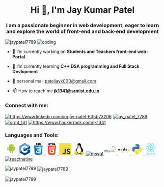 <h1 align="center">Hi 👋, I'm Jay Kumar Patel</h1>
<h3 align="center">I am a passionate beginner in web development, eager to learn and explore the world of front-end and back-end development</h3>
 <img align="right" alt="coding"width="400" src=
"https://media4.giphy.com/media/v1.Y2lkPTc5MGI3NjExdDF3ZzlzdGk0eGYwbjgxNmtpeXFveGhwYnZ5aDVrb2J5ZWZrdDd4MiZlcD12MV9pbnRlcm5hbF9naWZfYnlfaWQmY3Q9Zw/qgQUggAC3Pfv687qPC/giphy.gif">


<p align="left"> <img src="https://komarev.com/ghpvc/?username=jaypatel7789&label=Profile%20views&color=0e75b6&style=flat" alt="jaypatel7789" /> </p>

- 🔭 I’m currently working on **Students and Teachers front-end web-Portal**

- 🌱 I’m currently learning **C++ DSA programming and Full Stack Devlopment**

- 📩 personal mail [pateljayk000@gmail.com](pateljayk000@gmail.com)

- 📫 How to reach me **jk1341@srmist.edu.in**

<h3 align="left">Connect with me:</h3>
<p align="left">
<a href="https://linkedin.com/in/https://www.linkedin.com/in/jay-patel-635b73206" target="blank"><img align="center" src="https://raw.githubusercontent.com/rahuldkjain/github-profile-readme-generator/master/src/images/icons/Social/linked-in-alt.svg" alt="https://www.linkedin.com/in/jay-patel-635b73206" height="30" width="40" /></a>
<a href="https://instagram.com/jay_patel_7789" target="blank"><img align="center" src="https://raw.githubusercontent.com/rahuldkjain/github-profile-readme-generator/master/src/images/icons/Social/instagram.svg" alt="jay_patel_7789" height="30" width="40" /></a>
<a href="https://www.codechef.com/users/srmt_161" target="blank"><img align="center" src="https://cdn.jsdelivr.net/npm/simple-icons@3.1.0/icons/codechef.svg" alt="srmt_161" height="30" width="40" /></a>
<a href="https://www.hackerrank.com/https://www.hackerrank.com/jk1341" target="blank"><img align="center" src="https://raw.githubusercontent.com/rahuldkjain/github-profile-readme-generator/master/src/images/icons/Social/hackerrank.svg" alt="https://www.hackerrank.com/jk1341" height="30" width="40" /></a>
</p>

<h3 align="left">Languages and Tools:</h3>
<p align="left"> <a href="https://developer.android.com" target="_blank" rel="noreferrer"> <img src="https://raw.githubusercontent.com/devicons/devicon/master/icons/android/android-original-wordmark.svg" alt="android" width="40" height="40"/> </a> <a href="https://www.w3schools.com/cpp/" target="_blank" rel="noreferrer"> <img src="https://raw.githubusercontent.com/devicons/devicon/master/icons/cplusplus/cplusplus-original.svg" alt="cplusplus" width="40" height="40"/> </a> <a href="https://www.w3schools.com/css/" target="_blank" rel="noreferrer"> <img src="https://raw.githubusercontent.com/devicons/devicon/master/icons/css3/css3-original-wordmark.svg" alt="css3" width="40" height="40"/> </a> <a href="https://www.w3.org/html/" target="_blank" rel="noreferrer"> <img src="https://raw.githubusercontent.com/devicons/devicon/master/icons/html5/html5-original-wordmark.svg" alt="html5" width="40" height="40"/> </a> <a href="https://developer.mozilla.org/en-US/docs/Web/JavaScript" target="_blank" rel="noreferrer"> <img src="https://raw.githubusercontent.com/devicons/devicon/master/icons/javascript/javascript-original.svg" alt="javascript" width="40" height="40"/> </a> <a href="https://www.linux.org/" target="_blank" rel="noreferrer"> <img src="https://raw.githubusercontent.com/devicons/devicon/master/icons/linux/linux-original.svg" alt="linux" width="40" height="40"/> </a> <a href="https://www.microsoft.com/en-us/sql-server" target="_blank" rel="noreferrer"> <img src="https://www.svgrepo.com/show/303229/microsoft-sql-server-logo.svg" alt="mssql" width="40" height="40"/> </a> <a href="https://www.mysql.com/" target="_blank" rel="noreferrer"> <img src="https://raw.githubusercontent.com/devicons/devicon/master/icons/mysql/mysql-original-wordmark.svg" alt="mysql" width="40" height="40"/> </a> <a href="https://nodejs.org" target="_blank" rel="noreferrer"> <img src="https://raw.githubusercontent.com/devicons/devicon/master/icons/nodejs/nodejs-original-wordmark.svg" alt="nodejs" width="40" height="40"/> </a> <a href="https://www.python.org" target="_blank" rel="noreferrer"> <img src="https://raw.githubusercontent.com/devicons/devicon/master/icons/python/python-original.svg" alt="python" width="40" height="40"/> </a> <a href="https://reactjs.org/" target="_blank" rel="noreferrer"> <img src="https://raw.githubusercontent.com/devicons/devicon/master/icons/react/react-original-wordmark.svg" alt="react" width="40" height="40"/> </a> <a href="https://reactnative.dev/" target="_blank" rel="noreferrer"> <img src="https://reactnative.dev/img/header_logo.svg" alt="reactnative" width="40" height="40"/> </a> </p>

<p><img align="left" src="https://github-readme-stats.vercel.app/api/top-langs?username=jaypatel7789&show_icons=true&locale=en&layout=compact" alt="jaypatel7789" /></p>

<p>&nbsp;<img align="center" src="https://github-readme-stats.vercel.app/api?username=jaypatel7789&show_icons=true&locale=en" alt="jaypatel7789" /></p>

<p><img align="center" src="https://github-readme-streak-stats.herokuapp.com/?user=jaypatel7789&" alt="jaypatel7789" /></p>
